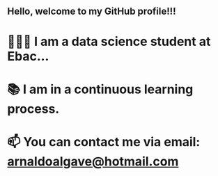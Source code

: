 ## Hello, welcome to my GitHub profile!!!  

# 👨🏿‍💻 I am a data science student at Ebac...
# 📚 I am in a continuous learning process.
# 📫 You can contact me via email: arnaldoalgave@hotmail.com
